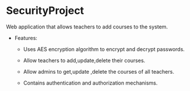 # SecurityProject
  Web application that allows teachers to add courses to the system.
- Features:

  - Uses AES encryption algorithm to encrypt and decrypt passwords.
  
  - Allow teachers to add,update,delete their courses.
  
  - Allow admins to get,update ,delete the courses of all teachers.
  
  - Contains authentication and authorization mechanisms. 

